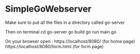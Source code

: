 # SimpleGoWebserver


Make sure to put all the files in a directory called go-server

Then on terminal
cd go-server
go build
go run main.go


On your browser open : https://localhost/8080/  (for home page)
                        https://localhost/8080/form.html  (for form page)
